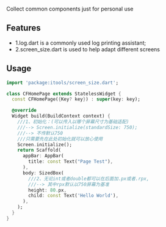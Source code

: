 
Collect common components just for personal use

## Features
* 1.log.dart is a commonly used log printing assistant;
* 2.screen_size.dart is used to help adapt different screens

## Usage

```dart
import 'package:itools/screen_size.dart';

class CFHomePage extends StatelessWidget {
  const CFHomePage({Key? key}) : super(key: key);

  @override
  Widget build(BuildContext context) {
    ///1、初始化：(可以传入以哪个屏幕尺寸为基础适配)
    ///--> Screen.initialize(standardSize: 750);
    ///--> 不传默认750
    ///只需要先在此处初始化就可以放心使用
    Screen.initialize();
    return Scaffold(
      appBar: AppBar(
        title: const Text("Page Test"),
      ),
      body: SizedBox(
        ///2、无论int或者double都可以在后面加.px或者.rpx,
        ///--> 其中rpx默认以750屏幕为基准
        height: 80.px,
        child: const Text('Hello World'),
      ),
    );
  }
}
```
